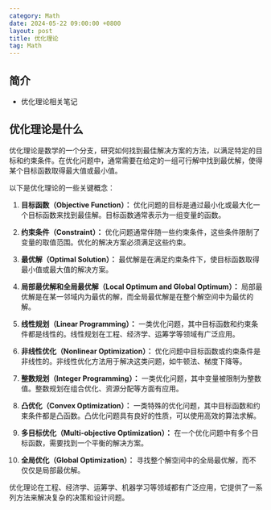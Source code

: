 ```yaml
---
category: Math
date: 2024-05-22 09:00:00 +0800
layout: post
title: 优化理论
tag: Math
---
```

## 简介

+ 优化理论相关笔记

## 优化理论是什么

优化理论是数学的一个分支，研究如何找到最佳解决方案的方法，以满足特定的目标和约束条件。在优化问题中，通常需要在给定的一组可行解中找到最优解，使得某个目标函数取得最大值或最小值。

以下是优化理论的一些关键概念：

1. **目标函数（Objective Function）：** 优化问题的目标是通过最小化或最大化一个目标函数来找到最佳解。目标函数通常表示为一组变量的函数。

2. **约束条件（Constraint）：** 优化问题通常伴随一些约束条件，这些条件限制了变量的取值范围。优化的解决方案必须满足这些约束。

3. **最优解（Optimal Solution）：** 最优解是在满足约束条件下，使目标函数取得最小值或最大值的解决方案。

4. **局部最优解和全局最优解（Local Optimum and Global Optimum）：** 局部最优解是在某一邻域内为最优的解，而全局最优解是在整个解空间中为最优的解。

5. **线性规划（Linear Programming）：** 一类优化问题，其中目标函数和约束条件都是线性的。线性规划在工程、经济学、运筹学等领域有广泛应用。

6. **非线性优化（Nonlinear Optimization）：** 优化问题中目标函数或约束条件是非线性的。非线性优化方法用于解决这类问题，如牛顿法、梯度下降等。

7. **整数规划（Integer Programming）：** 一类优化问题，其中变量被限制为整数值。整数规划在组合优化、资源分配等方面有应用。

8. **凸优化（Convex Optimization）：** 一类特殊的优化问题，其中目标函数和约束条件都是凸函数。凸优化问题具有良好的性质，可以使用高效的算法求解。

9. **多目标优化（Multi-objective Optimization）：** 在一个优化问题中有多个目标函数，需要找到一个平衡的解决方案。

10. **全局优化（Global Optimization）：** 寻找整个解空间中的全局最优解，而不仅仅是局部最优解。

优化理论在工程、经济学、运筹学、机器学习等领域都有广泛应用，它提供了一系列方法来解决复杂的决策和设计问题。